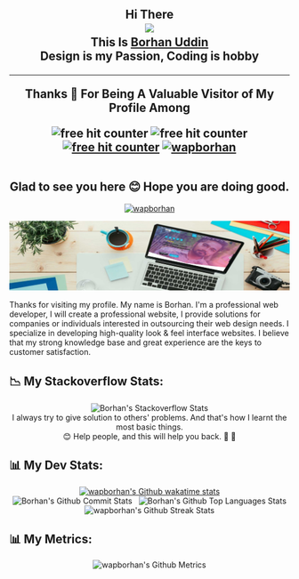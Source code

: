 <h2 align="center"> 
  Hi There 
  <br>
  <img src="https://media.giphy.com/media/hvRJCLFzcasrR4ia7z/giphy.gif" width="60px"/>
    <br>
   This Is <a href="https://www.wapborhan.com">Borhan Uddin</a>
  <br>
   Design is my Passion, Coding is hobby
   <hr>
  Thanks 💙 For Being A Valuable Visitor of My Profile Among
  <br>
  <p align="center">
    <img src="https://img.shields.io/github/followers/wapborhan?label=Follow&style=social" border="0" title="free hit counter" alt="free hit counter"/>
    <img src="https://gpvc.arturio.dev/wapborhan" border="0" title="free hit counter" alt="free hit counter"/>
   <a href="https://wakatime.com/@wapborhan"> <img src="https://wakatime.com/badge/user/59d9f170-5e15-4b6c-8acd-f8cd5d8bb365.svg" border="0" title="free hit counter" alt="free hit counter"/></a>
    <a href="https://twitter.com/wapborhan" target="blank"><img src="https://img.shields.io/twitter/follow/wapborhan?logo=twitter&style=for-the-badge" alt="wapborhan" /></a> 
  </p>
<br>
Glad to see you here 😊 Hope you are doing good.
</h2>
 
 

<p align="center"> <a href="https://github.com/ryo-ma/github-profile-trophy"><img src="https://github-profile-trophy.vercel.app/?username=wapborhan&theme=flat" alt="wapborhan" /></a> </p>

 
 
<img src="https://github.com/wapborhan/wapborhan/blob/main/1612431913167.jpg?raw=true"/>
  
  

Thanks for visiting my profile. My name is Borhan. I'm a professional web developer, І will create a professional website, I provide solutions for companies or individuals interested in outsourcing their web design needs. I specialize in developing high-quality look & feel interface websites. I believe that my strong knowledge base and great experience are the keys to customer satisfaction.






## 📉 My Stackoverflow Stats:
<p align="center"> 
<img align="center" src="https://github-readme-stackoverflow-nine.vercel.app/?userID=14816896" alt="Borhan's Stackoverflow Stats">
<br>
I always try to give solution to others' problems. And that's how I learnt the most basic things.
<br>
😊 Help people, and this will help you back. 💯 🎉
</p>  
  

## 📊 My Dev Stats:

<p align="center">
     <a href="https://wakatime.com/@wapborhan"><img src="https://github-readme-stats.vercel.app/api/wakatime?username=wapborhan" alt="wapborhan's Github wakatime stats" height="280em" width="500px"></a>
     <br>
  <img src="https://github-readme-stats-showrin.vercel.app/api?username=wapborhan&include_all_commits=true&count_private=true&show_icons=true" alt="Borhan's Github Commit Stats" height="170em">&nbsp;&nbsp;
  <img src="https://github-readme-stats-showrin.vercel.app/api/top-langs/?username=wapborhan&layout=compact" alt="Borhan's Github Top Languages Stats" height="170em">
  <img src="https://github-readme-streak-stats.herokuapp.com/?user=wapborhan" alt="wapborhan's Github Streak Stats" height="180em">

</p>

## 📊 My Metrics:
  
<p align="center">
   <img src="https://metrics.lecoq.io/wapborhan" alt="wapborhan's Github Metrics">
</p>


